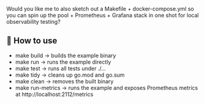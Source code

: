 Would you like me to also sketch out a Makefile + docker-compose.yml so you can spin up the pool + Prometheus + Grafana stack in one shot for local observability testing?


## 🔑 How to use

- make build → builds the example binary
- make run → runs the example directly
- make test → runs all tests under ./...
- make tidy → cleans up go.mod and go.sum
- make clean → removes the built binary
- make run-metrics → runs the example and exposes Prometheus metrics at http://localhost:2112/metrics